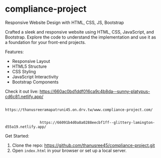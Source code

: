 # compliance-project
Responsive Website Design with HTML, CSS, JS, Bootstrap

Crafted a sleek and responsive website using HTML, CSS, JavaScript, and Bootstrap.
Explore the code to understand the implementation and use it as a foundation for your front-end projects.

Features:
- Responsive Layout
- HTML5 Structure
- CSS Styling
- JavaScript Interactivity
- Bootstrap Components

Check it out live:
                    https://660ac0bd1ddf016ca9c4b8da--sunny-platypus-cd6c81.netlify.app/

                    
                     https://thanusreeramapatruni45.on.drv.tw/www.compliance-project.com/

                     
                    https://66091b4d0a8a0288eecbf1ff--glittery-lamington-d55a19.netlify.app/

Get Started:
1. Clone the repo: https://github.com/thanusree45/compliance-project.git
2. Open `index.html` in your browser or set up a local server.

